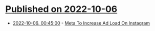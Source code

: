 # [Published on 2022-10-06](index.md)

* [2022-10-06, 00:45:00](https://meta.slashdot.org/story/22/10/05/2140242/meta-to-increase-ad-load-on-instagram?utm_source=rss1.0mainlinkanon&utm_medium=feed) - [Meta To Increase Ad Load On Instagram](https://meta.slashdot.org/story/22/10/05/2140242/meta-to-increase-ad-load-on-instagram?utm_source=rss1.0mainlinkanon&utm_medium=feed)
